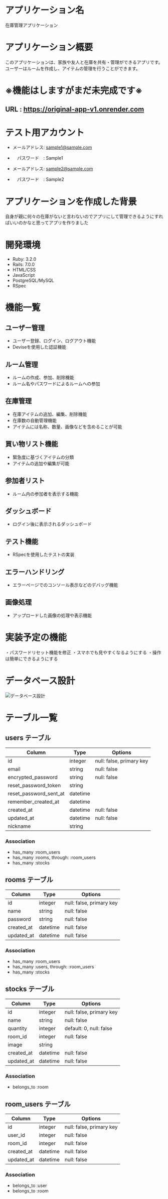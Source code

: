 # アプリケーション名
在庫管理アプリケーション

# アプリケーション概要
このアプリケーションは、家族や友人と在庫を共有・管理ができるアプリです。ユーザーはルームを作成し、アイテムの管理を行うことができます。

# ※機能はしますがまだ未完成です※
## URL : https://original-app-v1.onrender.com

# テスト用アカウント
- メールアドレス: sample1@sample.com
- 　パスワード　: Sample1

- メールアドレス: sample2@sample.com
- 　パスワード　: Sample2

# アプリケーションを作成した背景
自身が親に何々の在庫がないと言わないのでアプリにして管理できるようにすればいいのかなと思ってアプリを作りました

# 開発環境
- Ruby: 3.2.0
- Rails: 7.0.0
- HTML/CSS
- JavaScript
- PostgreSQL/MySQL
- RSpec

# 機能一覧

## ユーザー管理
- ユーザー登録、ログイン、ログアウト機能
- Deviseを使用した認証機能

## ルーム管理
- ルームの作成、参加、削除機能
- ルーム名やパスワードによるルームへの参加

## 在庫管理
- 在庫アイテムの追加、編集、削除機能
- 在庫数の自動管理機能
- アイテムには名称、数量、画像などを含めることが可能

## 買い物リスト機能
- 緊急度に基づくアイテムの分類
- アイテムの追加や編集が可能

## 参加者リスト
- ルーム内の参加者を表示する機能

## ダッシュボード
- ログイン後に表示されるダッシュボード

## テスト機能
- RSpecを使用したテストの実装

## エラーハンドリング
- エラーページでのコンソール表示などのデバッグ機能

## 画像処理
- アップロードした画像の処理や表示機能

# 実装予定の機能
・パスワードリセット機能を修正
・スマホでも見やすくなるようにする
・操作は簡単にできるようにする

# データベース設計
![データベース設計](https://github.com/user-attachments/assets/da00f408-0aa3-4c2b-93a2-ea138cf0ccc6)

# テーブル一覧

## users テーブル
| Column                 | Type      | Options                        |
|------------------------|-----------|--------------------------------|
| id                     | integer   | null: false, primary key       |
| email                  | string    | null: false                    |
| encrypted_password     | string    | null: false                    |
| reset_password_token   | string    |                                |
| reset_password_sent_at | datetime  |                                |
| remember_created_at    | datetime  |                                |
| created_at             | datetime  | null: false                    |
| updated_at             | datetime  | null: false                    |
| nickname               | string    |                                |

### Association
- has_many :room_users
- has_many :rooms, through: :room_users
- has_many :stocks

## rooms テーブル
| Column      | Type      | Options                        |
|-------------|-----------|--------------------------------|
| id          | integer   | null: false, primary key       |
| name        | string    | null: false                    |
| password    | string    | null: false                    |
| created_at  | datetime  | null: false                    |
| updated_at  | datetime  | null: false                    |

### Association
- has_many :room_users
- has_many :users, through: :room_users
- has_many :stocks

## stocks テーブル
| Column      | Type      | Options                        |
|-------------|-----------|--------------------------------|
| id          | integer   | null: false, primary key       |
| name        | string    | null: false                    |
| quantity    | integer   | default: 0, null: false        |
| room_id     | integer   | null: false                    |
| image       | string    |                                |
| created_at  | datetime  | null: false                    |
| updated_at  | datetime  | null: false                    |

### Association
- belongs_to :room

## room_users テーブル
| Column      | Type      | Options                        |
|-------------|-----------|--------------------------------|
| id          | integer   | null: false, primary key       |
| user_id     | integer   | null: false                    |
| room_id     | integer   | null: false                    |
| created_at  | datetime  | null: false                    |
| updated_at  | datetime  | null: false                    |

### Association
- belongs_to :user
- belongs_to :room
